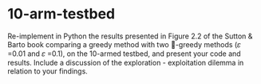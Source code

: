 # 10-arm-testbed
Re-implement in Python the results presented in Figure 2.2 of the Sutton &amp; Barto book comparing a greedy  method with two -greedy methods (𝜀 =0.01 and 𝜀 =0.1), on the 10-armed testbed, and present your code  and results. Include a discussion of the exploration - exploitation dilemma in relation to your findings. 
